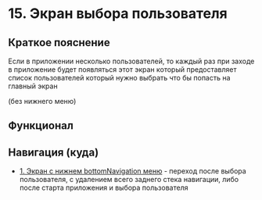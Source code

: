 # 15. Экран выбора пользователя

## Краткое пояснение

Если в приложении несколько пользователей, то каждый раз при заходе в приложение будет появляться
этот экран который предоставляет список пользователей который нужно выбрать что бы попасть на
главный экран

(без нижнего меню)

## Функционал

## Навигация (куда)

- [1. Экран с нижнем bottomNavigation меню](screen_1_bottom_navigation_container.md) - переход после
  выбора пользователя, с удалением всего заднего стека навигации, либо после старта приложения и
  выбора пользователя